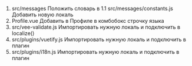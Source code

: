 1. src/messages Положить словарь в 
1.1 src/messages/constants.js Добавить новую локаль
2. Profile.vue Добавить в Профиле в комбобокс строчку языка
3. src/vee-validate.js Импортировать нужную локаль и подключить в localize()
4. src/plugins/vuetify.js Импортировать нужную локаль и подключить в плагин
5. src/plugins/i18n.js Импортировать нужную локаль и подключить в плагин
